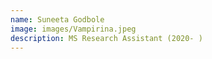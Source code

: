 ```yaml
---
name: Suneeta Godbole
image: images/Vampirina.jpeg
description: MS Research Assistant (2020- )
---
```


